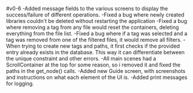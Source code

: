 #v0-6 
-Added message fields to the various screens to display the success/failure of different operations.
-Fixed a bug where newly created libraries couldn't be deleted without restarting the application
-Fixed a bug where removing a tag from any file would reset the containers, deleting everything from the file list.
-Fixed a bug where if a tag was selected and a tag was removed from one of the filtered files, it would remove all filters.
-When trying to create new tags and paths, it first checks if the provided entry already exists in the database. This way it can differentiate between the unique constraint and other errors.
-All main scenes had a ScrollContainer at the top for some reason, so i removed it and fixed the paths in the get_node() calls.
-Added new Guide screen, with screenshots and instructions on what each element of the UI is.
-Added print messages for logging.